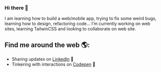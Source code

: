 ### Hi there 👋

I am learning how to build a web/mobile app, trying to fix some weird bugs, learning how to design, refactoring code...
I’m currently working on web sites, learning TailwinCSS and looking to collaborate on web site.

<!--
**anisIBN/anisIBN** is a ✨ _special_ ✨ repository because its `README.md` (this file) appears on your GitHub profile.
Here are some ideas to get you started:

- 🤔 I’m looking for help with ...
- 📫 How to reach me: ...
- 😄 Pronouns: ...
- ⚡ Fun fact: ...
-->

## Find me around the web 🌎:
- Sharing updates on <a href="https://www.linkedin.com/in/anis-ibn-33576325/">LinkedIn</a> 💼
- Tinkering with interactions on <a href="https://codepen.io/"> Codepen</a> 🏓
